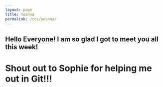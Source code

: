 ```yaml
---
layout: page
title: Yoanna
permalink: /ccs/yoanna/
---
```

## Hello Everyone! I am so glad I got to meet you all this week! 
# Shout out to Sophie for helping me out in Git!!! 
